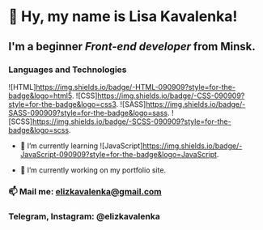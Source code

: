 # 👋 Hy, my name is **Lisa Kavalenka**!
## I'm a beginner *Front-end developer* from Minsk.
### Languages and Technologies
![HTML]https://img.shields.io/badge/-HTML-090909?style=for-the-badge&logo=html5.
![CSS]https://img.shields.io/badge/-CSS-090909?style=for-the-badge&logo=css3.
![SASS]https://img.shields.io/badge/-SASS-090909?style=for-the-badge&logo=sass.
![SCSS]https://img.shields.io/badge/-SCSS-090909?style=for-the-badge&logo=scss.

- 🌱 I’m currently learning
![JavaScript]https://img.shields.io/badge/-JavaScript-090909?style=for-the-badge&logo=JavaScript.

- 🔭 I’m currently working on my portfolio site.

### 📫 Mail me: elizkavalenka@gmail.com
### Telegram, Instagram: @elizkavalenka
